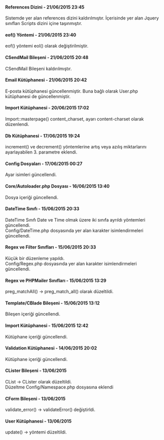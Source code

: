 <h4>References Dizini - 21/06/2015 23:45</h4>
<p>Sistemde yer alan references dizini kaldırılmıştır. İçerisinde yer alan Jquery sınıfları Scripts dizini içine taşınmıştır.</p>

<h4>eof() Yöntemi - 21/06/2015 23:40</h4>
<p>eof() yöntemi eol() olarak değiştirilmiştir.</p>

<h4>CSendMail Bileşeni - 21/06/2015 20:48</h4>
<p>CSendMail Bileşeni kaldırılmıştır.</p>

<h4>Email Kütüphanesi - 21/06/2015 20:42</h4>
<p>E-posta kütüphanesi güncellenmiştir. Buna bağlı olarak User.php kütüphanesi de güncellenmiştir.</p>

<h4>Import Kütüphanesi - 20/06/2015 17:02</h4>
<p>Import::masterpage() content_charset, ayarı content-charset olarak düzenlendi.</p>

<h4>Db Kütüphanesi - 17/06/2015 19:24</h4>
<p>increment() ve decrement() yöntemlerine artış veya azılış miktarlarını ayarlayabilen 3. parametre eklendi.</p>

<h4>Config Dosyaları - 17/06/2015 00:27</h4>
<p>Ayar isimleri güncellendi.</p>

<h4>Core/Autoloader.php Dosyası - 16/06/2015 13:40</h4>
<p>Dosya içeriği güncellendi.</p>

<h4>DateTime Sınıfı - 15/06/2015 20:33</h4>
<p>DateTime Sınıfı Date ve Time olmak üzere iki sınıfa ayrıldı yöntemleri güncellendi.<br>
Config/DateTime.php dosyasında yer alan karakter isimlendirmeleri güncellendi.</p>

<h4>Regex ve Filter Sınıfları - 15/06/2015 20:33</h4>
<p>Küçük bir düzenleme yapıldı.<br>
Config/Regex.php dosyasında yer alan karakter isimlendirmeleri güncellendi.</p>

<h4>Regex ve PHPMailer Sınıfları - 15/06/2015 13:29</h4>
<p>preg_matchAll() -> preg_match_all() olarak düzeltildi.</p>

<h4>Template/CBlade Bileşeni - 15/06/2015 13:12</h4>
<p>Bileşen içeriği güncellendi.</p>

<h4>Import Kütüphanesi - 15/06/2015 12:42</h4>
<p>Kütüphane içeriği güncellendi.</p>

<h4>Validation Kütüphanesi - 14/06/2015 20:02</h4>
<p>Kütüphane içeriği güncellendi.</p>

<h4>CLister Bileşeni - 13/06/2015</h4>
<p>CList -> CLister olarak düzeltildi.<br>
Düzeltme Config/Namespace.php dosyasına eklendi</p>

<h4>CForm Bileşeni - 13/06/2015</h4>
<p>validate_error() -> validateError() değiştirldi.</p>

<h4>User Kütüphanesi - 13/06/2015</h4>
<p>update() -> yöntemi düzeltildi.</p>
